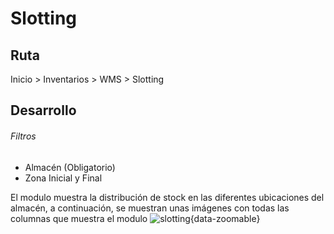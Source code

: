 # Slotting

## Ruta
Inicio > Inventarios > WMS > Slotting

## Desarrollo
###### Filtros
- Almacén (Obligatorio)
- Zona Inicial y Final

El modulo muestra la distribución de stock en las diferentes ubicaciones del almacén, a continuación, se muestran unas imágenes con todas las columnas que muestra el modulo
![slotting](/slotting/slotting.png){data-zoomable}
